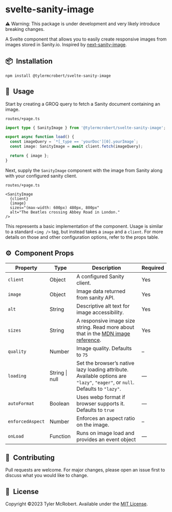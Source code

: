 # svelte-sanity-image

:warning: Warning: This package is under development and very likely introduce breaking changes.

A Svelte component that allows you to easily create responsive images from images stored in Sanity.io. Inspired by [next-sanity-image](https://github.com/lorenzodejong/next-sanity-image).

## 📦&ensp;Installation

```
npm install @tylermcrobert/svelte-sanity-image
```

## 🚀&ensp;Usage

Start by creating a GROQ query to fetch a Sanity document containing an image.

<p><code>routes/+page.ts</code></p>

```typescript
import type { SanityImage } from '@tylermcrobert/svelte-sanity-image'; // Optional typing

export async function load() {
  const imageQuery = `*[_type == 'yourDoc'][0].yourImage`;
  const image: SanityImage = await client.fetch(imageQuery);

  return { image };
}
```

Next, supply the `SanityImage` component with the image from Sanity along with your configured sanity client.

<p><code>routes/+page.ts</code></p>

```svelte
<SanityImage
  {client}
  {image}
  sizes="(max-width: 600px) 480px, 800px"
  alt="The Beatles crossing Abbey Road in London."
/>
```

This represents a basic implementation of the component.
Usage is similar to a standard `<img />` tag, but instead takes a `image` and a `client`. For more details on those and other configuration options, refer to the props table.

## ⚙️&ensp;Component Props

| Property         | Type           | Description                                                                                                                                             | Required |
| ---------------- | -------------- | ------------------------------------------------------------------------------------------------------------------------------------------------------- | -------- |
| `client`         | Object         | A configured Sanity client.                                                                                                                             | Yes      |
| `image`          | Object         | Image data returned from sanity API.                                                                                                                    | Yes      |
| `alt`            | String         | Descriptive alt text for image accessibility.                                                                                                           | Yes      |
| `sizes`          | String         | A responsive image size string. Read more about that in the [MDN image reference](https://developer.mozilla.org/en-US/docs/Web/HTML/Element/img#sizes). | Yes      |
| `quality`        | Number         | Image quality. Defaults to `75`                                                                                                                         | –        |
| `loading`        | String \| null | Set the browser’s native lazy loading attribute. Available options are `"lazy"`, `"eager"`, or `null`. Defaults to `"lazy"`.                            | —        |
| `autoFormat`     | Boolean        | Uses webp format if browser supports it. Defaults to `true`                                                                                             | —        |
| `enforcedAspect` | Number         | Enforces an aspect ratio on the image.                                                                                                                  | –        |
| `onLoad`         | Function       | Runs on image load and provides an event object                                                                                                         | —        |

## 🤝&ensp;Contributing

Pull requests are welcome. For major changes, please open an issue first
to discuss what you would like to change.

## 📜&ensp;License

Copyright ©2023 Tyler McRobert. Available under the [MIT License](https://choosealicense.com/licenses/mit/).
